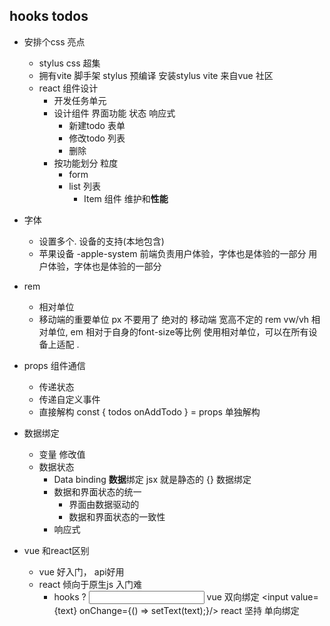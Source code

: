 ## hooks todos
- 安排个css 亮点
  - stylus
    css 超集
  - 拥有vite 脚手架
      stylus 预编译 安装stylus
      vite 来自vue 社区
  - react 组件设计
    - 开发任务单元
    - 设计组件
        界面功能 状态 响应式
        - 新建todo 表单
        - 修改todo 列表
        - 删除
    - 按功能划分 粒度
      - form
      - list 列表
        - Item 组件  维护和**性能**

- 字体
  - 设置多个. 设备的支持(本地包含)
  - 苹果设备 -apple-system 前端负责用户体验，字体也是体验的一部分
  用户体验，字体也是体验的一部分
- rem
  - 相对单位
  - 移动端的重要单位 px 不要用了 绝对的
    移动端 宽高不定的 rem vw/vh 相对单位, em 相对于自身的font-size等比例
    使用相对单位，可以在所有设备上适配 .

- props 组件通信
  - 传递状态
  - 传递自定义事件
  - 直接解构
    const {
      todos
      onAddTodo
    } = props 单独解构
  

- 数据绑定
  - 变量 修改值
  - 数据状态
      - Data binding **数据**绑定 jsx 就是静态的
      {} 数据绑定
      - 数据和界面状态的统一
        - 界面由数据驱动的
        - 数据和界面状态的一致性
      - 响应式

- vue  和react区别
  - vue 好入门， api好用
  - react 倾向于原生js 入门难
    - hooks ?
  <input v-model="text"/> vue 双向绑定
  <input value={text} onChange={() => setText(text);}/>
   react 坚持 单向绑定
  


